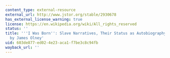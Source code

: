 ```yaml
---
content_type: external-resource
external_url: http://www.jstor.org/stable/2930678
has_external_license_warning: true
license: https://en.wikipedia.org/wiki/All_rights_reserved
status: ''
title: '''I Was Born'': Slave Narratives, Their Status as Autobiography and as Literature,"
  by James Olney'
uid: 603de877-ed02-4e23-aca1-f7be3c8c94fb
wayback_url: ''
---
```

